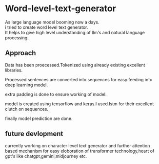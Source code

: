 # Word-level-text-generator

As large language model booming now a days.<br>
i tried to create word level text generator.<br>
It helps to give high level understanding of llm's and natural language processing.<br>
## Approach<br>
Data has been proecessed.Tokenized using already existing excellent libraries.<br>

Processed sentences are converted into sequences for easy feeding into deep learning model.<br>

extra padding is done to ensure working of model.<br>

model is created using tensorflow and keras.I used lstm for their excellent clutch on sequences.<br>

finally model prediction are done.<br>

## future devlopment

currently working on character level text generator and further attention based mechanism for easy eloboration of transformer technology,heart of gpt's like chatgpt,gemini,midjourney etc.
